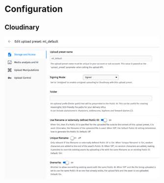# Configuration

## Cloudinary

![cloudinary_upload_settings.png](images/cloudinary_upload_settings.png)
